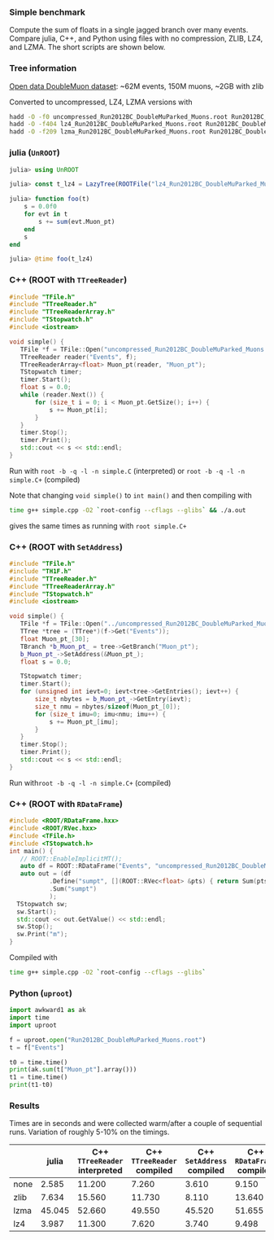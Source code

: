 
### Simple benchmark

Compute the sum of floats in a single jagged branch over many events.
Compare julia, C++, and Python using files with no compression, ZLIB, LZ4, and LZMA.
The short scripts are shown below.

### Tree information

[Open data DoubleMuon dataset](http://opendata.web.cern.ch/record/12341): ~62M events, 150M muons, ~2GB with zlib

Converted to uncompressed, LZ4, LZMA versions with

```bash
hadd -O -f0 uncompressed_Run2012BC_DoubleMuParked_Muons.root Run2012BC_DoubleMuParked_Muons.root
hadd -O -f404 lz4_Run2012BC_DoubleMuParked_Muons.root Run2012BC_DoubleMuParked_Muons.root
hadd -O -f209 lzma_Run2012BC_DoubleMuParked_Muons.root Run2012BC_DoubleMuParked_Muons.root
```

### julia (`UnROOT`)

```julia
julia> using UnROOT

julia> const t_lz4 = LazyTree(ROOTFile("lz4_Run2012BC_DoubleMuParked_Muons.root"),"Events");

julia> function foo(t)
    s = 0.0f0
    for evt in t
        s += sum(evt.Muon_pt)
    end
    s
end

julia> @time foo(t_lz4)
```

### C++ (ROOT with `TTreeReader`)

```cpp
#include "TFile.h"
#include "TTreeReader.h"
#include "TTreeReaderArray.h"
#include "TStopwatch.h"
#include <iostream>

void simple() {
   TFile *f = TFile::Open("uncompressed_Run2012BC_DoubleMuParked_Muons.root");
   TTreeReader reader("Events", f);
   TTreeReaderArray<float> Muon_pt(reader, "Muon_pt");
   TStopwatch timer;
   timer.Start();
   float s = 0.0;
   while (reader.Next()) {
       for (size_t i = 0; i < Muon_pt.GetSize(); i++) {
           s += Muon_pt[i];
       }
   }
   timer.Stop();
   timer.Print();
   std::cout << s << std::endl;
}
```

Run with `root -b -q -l -n simple.C` (interpreted) or `root -b -q -l -n simple.C+` (compiled)

Note that changing `void simple()` to `int main()` and then compiling with 
```bash
time g++ simple.cpp -O2 `root-config --cflags --glibs` && ./a.out
```
gives the same times as running with `root simple.C+`

### C++ (ROOT with `SetAddress`)

```cpp
#include "TFile.h"
#include "TH1F.h"
#include "TTreeReader.h"
#include "TTreeReaderArray.h"
#include "TStopwatch.h"
#include <iostream>

void simple() {
   TFile *f = TFile::Open("../uncompressed_Run2012BC_DoubleMuParked_Muons.root");
   TTree *tree = (TTree*)(f->Get("Events"));
   float Muon_pt_[30];
   TBranch *b_Muon_pt_ = tree->GetBranch("Muon_pt");
   b_Muon_pt_->SetAddress(&Muon_pt_);
   float s = 0.0;

   TStopwatch timer;
   timer.Start();
   for (unsigned int ievt=0; ievt<tree->GetEntries(); ievt++) {
       size_t nbytes = b_Muon_pt_->GetEntry(ievt);
       size_t nmu = nbytes/sizeof(Muon_pt_[0]);
       for (size_t imu=0; imu<nmu; imu++) {
           s += Muon_pt_[imu];
       }
   }
   timer.Stop();
   timer.Print();
   std::cout << s << std::endl;
}
```

Run with`root -b -q -l -n simple.C+` (compiled)

### C++ (ROOT with `RDataFrame`)

```cpp
#include <ROOT/RDataFrame.hxx>
#include <ROOT/RVec.hxx>
#include <TFile.h>
#include <TStopwatch.h>
int main() {
   // ROOT::EnableImplicitMT();
   auto df = ROOT::RDataFrame("Events", "uncompressed_Run2012BC_DoubleMuParked_Muons.root");
   auto out = (df
           .Define("sumpt", [](ROOT::RVec<float> &pts) { return Sum(pts); }, {"Muon_pt"})
           .Sum("sumpt")
           );
  TStopwatch sw;
  sw.Start();
  std::cout << out.GetValue() << std::endl;
  sw.Stop();
  sw.Print("m");
}
```

Compiled with 

```bash
time g++ simple.cpp -O2 `root-config --cflags --glibs`
```

### Python (`uproot`)

```python
import awkward1 as ak
import time
import uproot

f = uproot.open("Run2012BC_DoubleMuParked_Muons.root")
t = f["Events"]

t0 = time.time()
print(ak.sum(t["Muon_pt"].array()))
t1 = time.time()
print(t1-t0)
```

### Results

Times are in seconds and were collected warm/after a couple of sequential runs. Variation of roughly 5-10% on the timings.



|      | julia  | C++ `TTreeReader` interpreted | C++ `TTreeReader` compiled | C++ `SetAddress` compiled | C++ `RDataFrame` compiled | uproot |
| ---- | ------ | ----------------------------- | -------------------------- | ------------------------- | ------------------------- | ------ |
| none | 2.585  | 11.200                        | 7.260                      | 3.610                     | 9.150                     | 2.062  |
| zlib | 7.634  | 15.560                        | 11.730                     | 8.110                     | 13.640                    | 6.789  |
| lzma | 45.045 | 52.660                        | 49.550                     | 45.520                    | 51.655                    | 43.612 |
| lz4  | 3.987  | 11.300                        | 7.620                      | 3.740                     | 9.498                     | 2.917  |

